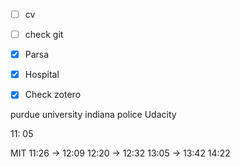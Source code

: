 

- [ ] cv
- [ ] check git
- [x] Parsa
- [x] Hospital
- [x] Check zotero 



purdue university indiana police
Udacity


11: 05 

MIT
11:26 -> 12:09 
12:20 -> 12:32
13:05 -> 13:42
14:22

